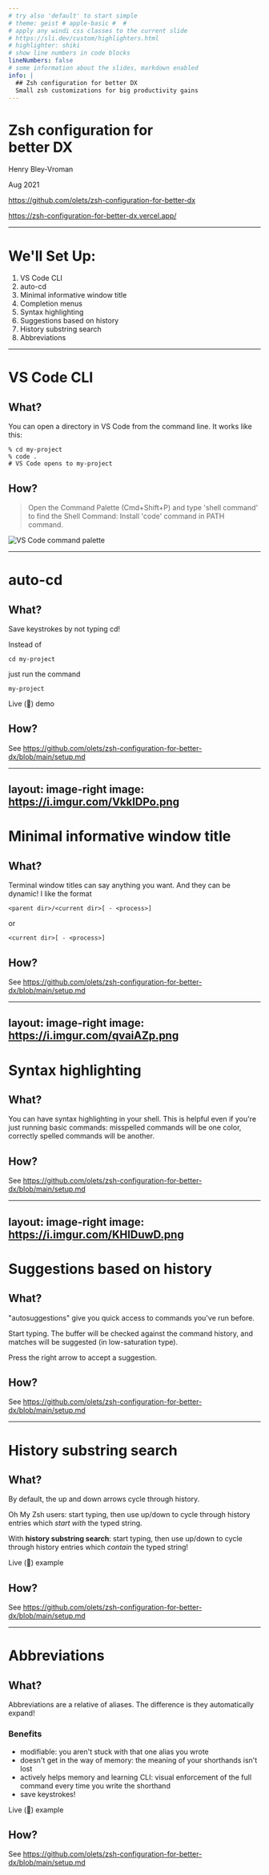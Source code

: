 ```yaml
---
# try also 'default' to start simple
# theme: geist # apple-basic #  # 
# apply any windi css classes to the current slide
# https://sli.dev/custom/highlighters.html
# highlighter: shiki
# show line numbers in code blocks
lineNumbers: false
# some information about the slides, markdown enabled
info: |
  ## Zsh configuration for better DX
  Small zsh customizations for big productivity gains
---
```


<style>
  .slidev-layout h2 {
    @apply my-4;
  }
</style>

# Zsh configuration for <br> better DX

Henry Bley-Vroman

Aug 2021

https://github.com/olets/zsh-configuration-for-better-dx

https://zsh-configuration-for-better-dx.vercel.app/

---

# We'll Set Up:

1. VS Code CLI
1. auto-<span class="rounded bg-gray-200 px-2">cd</span>
1. Minimal informative window title
1. Completion menus
1. Syntax highlighting
1. Suggestions based on history
1. History substring search
1. Abbreviations

---

# VS Code CLI

## What?

You can open a directory in VS Code from the command line. It works like this:

```shell
% cd my-project
% code .
# VS Code opens to my-project
```


## How?

> Open the Command Palette (<span class="rounded bg-gray-200 px-2">Cmd+Shift+P</span>) and type 'shell command' to find the Shell Command: Install 'code' command in PATH command.

![VS Code command palette](https://code.visualstudio.com/assets/docs/setup/mac/shell-command.png)

---

# auto-<span class="rounded bg-gray-200 px-2">cd</span>

## What?

Save keystrokes by not typing <span class="rounded bg-gray-200 px-2">cd</span>!

Instead of

```shell
cd my-project
```

just run the command

```shell
my-project
```

Live (😬) demo

## How?

See https://github.com/olets/zsh-configuration-for-better-dx/blob/main/setup.md

---
layout: image-right
image: https://i.imgur.com/VkkIDPo.png
---

# Minimal informative window title

## What?

Terminal window titles can say anything you want. And they can be dynamic! I like the format

```shell
<parent dir>/<current dir>[ - <process>]
```

or

```shell
<current dir>[ - <process>]
```

## How?

See https://github.com/olets/zsh-configuration-for-better-dx/blob/main/setup.md


---
layout: image-right
image: https://i.imgur.com/qvaiAZp.png
---


# Syntax highlighting

## What?

You can have syntax highlighting in your shell.
This is helpful even if you're just running basic commands:
misspelled commands will be one color,
correctly spelled commands will be another.

## How?

See https://github.com/olets/zsh-configuration-for-better-dx/blob/main/setup.md


---
layout: image-right
image: https://i.imgur.com/KHlDuwD.png
---

# Suggestions based on history

## What?

"autosuggestions" give you quick access to commands you've run before.

Start typing. The buffer will be checked against the command history, and matches will be suggested (in low-saturation type).

Press the right arrow to accept a suggestion.

## How?

See https://github.com/olets/zsh-configuration-for-better-dx/blob/main/setup.md

---

# History substring search

## What?

By default, the up and down arrows cycle through history.

Oh My Zsh users: start typing,
then use up/down to cycle through history entries which _start with_ the typed string.

With **history substring search**: start typing,
then use up/down to cycle through history entries which _contain_ the typed string!

Live (😬) example

## How?

See https://github.com/olets/zsh-configuration-for-better-dx/blob/main/setup.md

---

# Abbreviations

## What?

Abbreviations are a relative of aliases.
The difference is they automatically expand!

### Benefits

- modifiable: you aren't stuck with that one alias you wrote
- doesn't get in the way of memory: the meaning of your shorthands isn't lost
- actively helps memory and learning CLI: visual enforcement of the full command every time you write the shorthand
- save keystrokes!

Live (😬) example

## How?

See https://github.com/olets/zsh-configuration-for-better-dx/blob/main/setup.md
